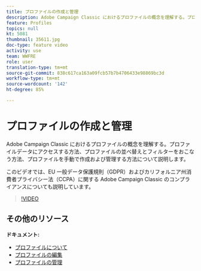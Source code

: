 ```yaml
---
title: プロファイルの作成と管理
description: Adobe Campaign Classic におけるプロファイルの概念を理解する。プロファイルデータにアクセスする方法、プロファイルの並べ替えとフィルターをおこなう方法、プロファイルを手動で作成および管理する方法について説明します。このビデオでは、EU 一般データ保護規則（GDPR）およびカリフォルニア州消費者プライバシー法（CCPA）に関する Adobe Campaign Classic のコンプライアンスについても説明しています。
feature: Profiles
topics: null
kt: 5081
thumbnail: 35611.jpg
doc-type: feature video
activity: use
team: WWFRE
role: user
translation-type: tm+mt
source-git-commit: 838c617ca163a09fcb57b7b4706433e98869bc3d
workflow-type: tm+mt
source-wordcount: '142'
ht-degree: 85%

---
```



# プロファイルの作成と管理

Adobe Campaign Classic におけるプロファイルの概念を理解する。プロファイルデータにアクセスする方法、プロファイルの並べ替えとフィルターをおこなう方法、プロファイルを手動で作成および管理する方法について説明します。

このビデオでは、EU 一般データ保護規則（GDPR）およびカリフォルニア州消費者プライバシー法（CCPA）に関する Adobe Campaign Classic のコンプライアンスについても説明しています。

>[!VIDEO](https://video.tv.adobe.com/v/35611?quality=12)

## その他のリソース

**ドキュメント:**

* [プロファイルについて](https://docs.adobe.com/content/help/ja-JP/campaign-classic/using/getting-started/profile-management/about-profiles.html)
* [プロファイルの編集](https://docs.adobe.com/content/help/en/campaign-classic/using/getting-started/profile-management/editing-a-profile.html)
* [プロファイルの管理](https://docs.adobe.com/content/help/en/campaign-classic/using/getting-started/profile-management/adding-profiles.html)
